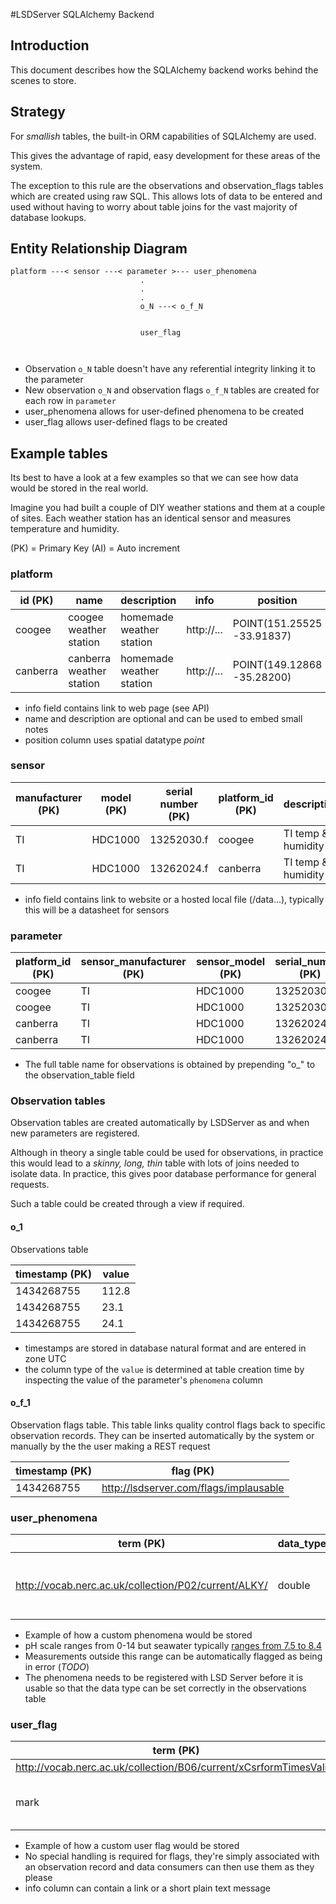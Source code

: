 #LSDServer SQLAlchemy Backend

## Introduction
This document describes how the SQLAlchemy backend works behind the scenes to store.

## Strategy
For _smallish_ tables, the built-in ORM capabilities of SQLAlchemy are used.

This gives the advantage of rapid, easy development for these areas of the system.

The exception to this rule are the observations and observation_flags tables which are created using raw SQL.  This allows lots of data to be entered and used without having to worry about table joins for the vast majority of database lookups.

## Entity Relationship Diagram
```
platform ---< sensor ---< parameter >--- user_phenomena
                             .
                             .
                             .
                             o_N ---< o_f_N


                             user_flag



```
* Observation `o_N` table doesn't have any referential integrity linking it to the parameter
* New observation `o_N` and observation flags `o_f_N` tables are created for each row in `parameter`
* user_phenomena allows for user-defined phenomena to be created
* user_flag allows user-defined flags to be created

## Example tables
Its best to have a look at a few examples so that we can see how data would be stored in the real world.

Imagine you had built a couple of DIY weather stations and them at a couple of sites.  Each weather station has an identical sensor and measures temperature and humidity.


(PK) = Primary Key
(AI) = Auto increment
### platform

| id (PK) | name | description | info | position | mobile |
| ------- | ---- | ----------- | ---- | -------- | ------ |
| coogee | coogee weather station | homemade weather station | http://... | POINT(151.25525 -33.91837) | false |
| canberra | canberra weather station | homemade weather station | http://... | POINT(149.12868 -35.28200) | false |

* info field contains link to web page (see API)
* name and description are optional and can be used to embed small notes
* position column uses spatial datatype _point_

### sensor

| manufacturer (PK) | model (PK) | serial number (PK) | platform_id (PK) | description | info |
| ----------------- | ---------- | ------------------ | ---------------- | ----------- | ---- |
| TI | HDC1000 | 13252030.f | coogee | TI temp & humidity | http://www.ti.com/lit/gpn/hdc1000 |
| TI | HDC1000 | 13262024.f|  canberra | TI temp & humidity | http://www.ti.com/lit/gpn/hdc1000 |

* info field contains link to website or a hosted local file (/data...), typically this will be a datasheet for sensors

### parameter

| platform_id (PK) | sensor_manufacturer (PK) | sensor_model (PK) | serial_number (PK) | phenomena (PK) | observation_table (AI) |
|----------------- | ------------------------ | ----------------- | ------------------ | -------------- | ---------------------- |
| coogee | TI | HDC1000 | 13252030.f |  http://lsdserver.com/phenomena/temperature | 1 |
| coogee | TI | HDC1000 | 13252030.f | http://lsdserver.com/phenomena/humidity | 2 |
| canberra | TI | HDC1000 | 13262024.f|  http://lsdserver.com/phenomena/temperature | 3 |
| canberra | TI | HDC1000 | 13262024.f| http://lsdserver.com/phenomena/humidity | 4 |

* The full table name for observations is obtained by prepending "o_" to the observation_table field

###  Observation tables
Observation tables are created automatically by LSDServer as and when new parameters are registered.

Although in theory a single table could be used for observations, in practice this would lead to a _skinny, long, thin_ table with lots of joins needed to isolate data.  In practice, this gives poor database performance for general requests.

Such a table could be created through a view if required.

#### o_1
Observations table

| timestamp (PK) | value |
| -------------- | ----- |
| 1434268755 | 112.8 |
| 1434268755 | 23.1 |
| 1434268755 | 24.1 |

* timestamps are stored in database natural format and are entered in zone UTC
* the column type of the `value` is determined at table creation time by inspecting the value of the parameter's `phenomena` column

#### o_f_1
Observation flags table.  This table links quality control flags back to specific observation records.  They can be inserted automatically by the system or manually by the the user making a REST request

| timestamp (PK) | flag (PK) |
| -------------- | --------- |
| 1434268755 | http://lsdserver.com/flags/implausable |

### user_phenomena

| term (PK) | data_type | min_valid | max_valid | uom | description |
| --------- | --------- | --------- | --------- | --- | ----------- |
| http://vocab.nerc.ac.uk/collection/P02/current/ALKY/ | double | pH | 6.0d | 9.0d | Alkalinity, acidity and pH of the water column |

* Example of how a custom phenomena would be stored
* pH scale ranges from 0-14 but seawater typically [ranges from 7.5 to 8.4](https://en.wikipedia.org/wiki/Seawater)
* Measurements outside this range can be automatically flagged as being in error (_TODO_)
* The phenomena needs to be registered with LSD Server before it is usable so that the data type can be set correctly in the observations table

### user_flag

| term (PK) | info |
|---------- | ---- |
| http://vocab.nerc.ac.uk/collection/B06/current/xCsrformTimesValid/ | null |
| mark | data marked for removal |

* Example of how a custom user flag would be stored
* No special handling is required for flags, they're simply associated with an observation record and data consumers can then use them as they please
* info column can contain a link or a short plain text message
